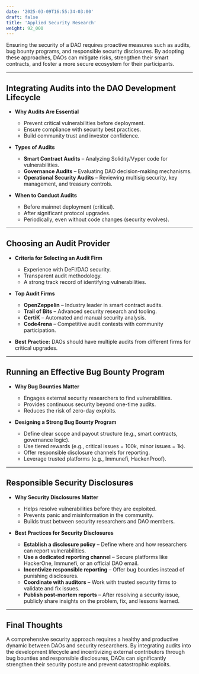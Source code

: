 ```yaml
---
date: '2025-03-09T16:55:34-03:00'
draft: false
title: 'Applied Security Research'
weight: 92_000
---
```


Ensuring the security of a DAO requires proactive measures such as audits, bug bounty programs, and responsible security disclosures. By adopting these approaches, DAOs can mitigate risks, strengthen their smart contracts, and foster a more secure ecosystem for their participants.

---

## **Integrating Audits into the DAO Development Lifecycle**  

- **Why Audits Are Essential**  
  - Prevent critical vulnerabilities before deployment.  
  - Ensure compliance with security best practices.  
  - Build community trust and investor confidence.  

- **Types of Audits**  
  - **Smart Contract Audits** – Analyzing Solidity/Vyper code for vulnerabilities.  
  - **Governance Audits** – Evaluating DAO decision-making mechanisms.  
  - **Operational Security Audits** – Reviewing multisig security, key management, and treasury controls.  

- **When to Conduct Audits**  
  - Before mainnet deployment (critical).  
  - After significant protocol upgrades.  
  - Periodically, even without code changes (security evolves).  

---

## **Choosing an Audit Provider**  

- **Criteria for Selecting an Audit Firm**  
    - Experience with DeFi/DAO security.  
    - Transparent audit methodology.  
    - A strong track record of identifying vulnerabilities.  

- **Top Audit Firms**  
  - **OpenZeppelin** – Industry leader in smart contract audits.  
  - **Trail of Bits** – Advanced security research and tooling.  
  - **CertiK** – Automated and manual security analysis.  
  - **Code4rena** – Competitive audit contests with community participation.  

- **Best Practice:** DAOs should have multiple audits from different firms for critical upgrades.  

---

## **Running an Effective Bug Bounty Program**  

- **Why Bug Bounties Matter**  
  - Engages external security researchers to find vulnerabilities.  
  - Provides continuous security beyond one-time audits.  
  - Reduces the risk of zero-day exploits.  

- **Designing a Strong Bug Bounty Program**  
  - Define clear scope and payout structure (e.g., smart contracts, governance logic).  
  - Use tiered rewards (e.g., critical issues = 100k, minor issues = 1k).  
  - Offer responsible disclosure channels for reporting.  
  - Leverage trusted platforms (e.g., Immunefi, HackenProof).  

---

## **Responsible Security Disclosures**  

- **Why Security Disclosures Matter**  
    - Helps resolve vulnerabilities before they are exploited.  
    - Prevents panic and misinformation in the community.  
    - Builds trust between security researchers and DAO members.  

- **Best Practices for Security Disclosures**  
  - **Establish a disclosure policy** – Define where and how researchers can report vulnerabilities.  
  - **Use a dedicated reporting channel** – Secure platforms like HackerOne, Immunefi, or an official DAO email.  
  - **Incentivize responsible reporting** – Offer bug bounties instead of punishing disclosures.  
  - **Coordinate with auditors** – Work with trusted security firms to validate and fix issues.  
  - **Publish post-mortem reports** – After resolving a security issue, publicly share insights on the problem, fix, and lessons learned.  

---

## **Final Thoughts**  

A comprehensive security approach requires a healthy and productive dynamic between DAOs and security researchers. By integrating audits into the development lifecycle and incentivizing external contributors through bug bounties and responsible disclosures, DAOs can significantly strengthen their security posture and prevent catastrophic exploits.  

